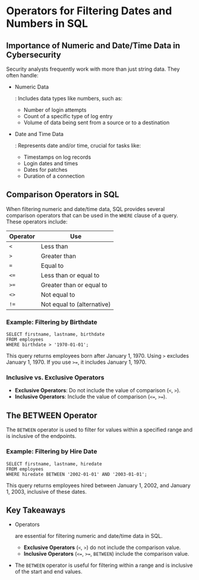 # Operators for Filtering Dates and Numbers in SQL

## Importance of Numeric and Date/Time Data in Cybersecurity

Security analysts frequently work with more than just string data. They often handle:

- Numeric Data

  : Includes data types like numbers, such as:

  - Number of login attempts
  - Count of a specific type of log entry
  - Volume of data being sent from a source or to a destination

- Date and Time Data

  : Represents date and/or time, crucial for tasks like:

  - Timestamps on log records
  - Login dates and times
  - Dates for patches
  - Duration of a connection

## Comparison Operators in SQL

When filtering numeric and date/time data, SQL provides several comparison operators that can be used in the `WHERE` clause of a query. These operators include:

| Operator | Use                        |
| -------- | -------------------------- |
| `<`      | Less than                  |
| `>`      | Greater than               |
| `=`      | Equal to                   |
| `<=`     | Less than or equal to      |
| `>=`     | Greater than or equal to   |
| `<>`     | Not equal to               |
| `!=`     | Not equal to (alternative) |

### Example: Filtering by Birthdate

```
SELECT firstname, lastname, birthdate
FROM employees
WHERE birthdate > '1970-01-01';
```

This query returns employees born after January 1, 1970. Using `>` excludes January 1, 1970. If you use `>=`, it includes January 1, 1970.

### Inclusive vs. Exclusive Operators

- **Exclusive Operators**: Do not include the value of comparison (`<`, `>`).
- **Inclusive Operators**: Include the value of comparison (`<=`, `>=`).

## The BETWEEN Operator

The `BETWEEN` operator is used to filter for values within a specified range and is inclusive of the endpoints.

### Example: Filtering by Hire Date

```
SELECT firstname, lastname, hiredate
FROM employees
WHERE hiredate BETWEEN '2002-01-01' AND '2003-01-01';
```

This query returns employees hired between January 1, 2002, and January 1, 2003, inclusive of these dates.

## Key Takeaways

- Operators

   are essential for filtering numeric and date/time data in SQL.

  - **Exclusive Operators** (`<`, `>`) do not include the comparison value.
  - **Inclusive Operators** (`<=`, `>=`, `BETWEEN`) include the comparison value.

- The `BETWEEN` operator is useful for filtering within a range and is inclusive of the start and end values.